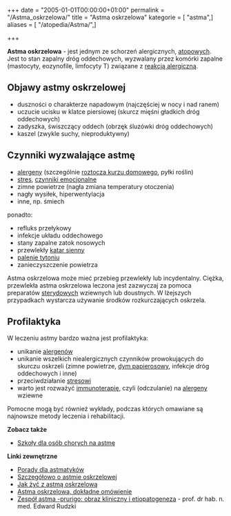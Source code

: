 +++
date = "2005-01-01T00:00:00+01:00"
permalink = "/Astma_oskrzelowa/"
title = "Astma oskrzelowa"
kategorie = [ "astma",]
aliases = [ "/atopedia/Astma/",]

+++

**Astma oskrzelowa** - jest jednym ze schorzeń alergicznych, [atopowych](/atopedia/Atopia "wikilink"). Jest to stan zapalny dróg oddechowych, wyzwalany przez komórki zapalne (mastocyty, eozynofile, limfocyty T) związane z [reakcją alergiczną](/atopedia/Reakcja_alergiczna "wikilink").

Objawy astmy oskrzelowej
------------------------

-   duszności o charakterze napadowym (najczęściej w nocy i nad ranem)
-   uczucie ucisku w klatce piersiowej (skurcz mięśni gładkich dróg oddechowych)
-   zadyszka, świszczący oddech (obrzęk śluzówki dróg oddechowych)
-   kaszel (zwykle suchy, nieproduktywny)

Czynniki wyzwalające astmę
--------------------------

-   [alergeny](/atopedia/Alergen "wikilink") (szczególnie [roztocza kurzu domowego](/atopedia/Roztocze_kurzu_domowego "wikilink"), pyłki roślin)
-   [stres](/atopedia/Stres "wikilink"), [czynniki emocjonalne](/atopedia/Psychika "wikilink")
-   zimne powietrze (nagła zmiana temperatury otoczenia)
-   nagły wysiłek, hiperwentylacja
-   inne, np. śmiech

ponadto:

-   refluks przełykowy
-   infekcje układu oddechowego
-   stany zapalne zatok nosowych
-   przewlekły [katar sienny](/atopedia/katar_sienny "wikilink")
-   [palenie tytoniu](/atopedia/Papierosy "wikilink")
-   zanieczyszczenie powietrza

Astma oskrzelowa może mieć przebieg przewlekły lub incydentalny. Ciężka, przewlekła astma oskrzelowa leczona jest zazwyczaj za pomoca preparatów [sterydowych](/atopedia/steryd "wikilink") wziewnych lub doustnych. W lżejszych przypadkach wystarcza używanie środków rozkurczających oskrzela.

Profilaktyka
------------

W leczeniu astmy bardzo ważna jest profilaktyka:

-   unikanie [alergenów](/atopedia/alergen "wikilink")
-   unikanie wszelkich niealergicznych czynników prowokujących do skurczu oskrzeli (zimne powietrze, [dym papierosowy](/atopedia/Papierosy "wikilink"), infekcje dróg oddechowych i inne)
-   przeciwdziałanie [stresowi](/atopedia/stres "wikilink")
-   warto jest rozważyć [immunoterapię](/atopedia/immunoterapia "wikilink"), czyli (odczulanie) na [alergeny](/atopedia/alergen "wikilink") wziewne

Pomocne mogą być również wykłady, podczas których omawiane są najnowsze metody leczenia i rehabilitacji.

**Zobacz także**

-   [Szkoły dla osób chorych na astmę](/atopedia/Szkoły_dla_osób_chorych_na_astmę "wikilink")

**Linki zewnętrzne**

-   [Porady dla astmatyków](http://www.resmedica.pl/zdart12009.html)
-   [Szczegółowo o astmie oskrzelowej](http://www.resmedica.pl/astma.html)
-   [Jak żyć z astmą oskrzelową](http://www.resmedica.pl/zdart12993.html)
-   [Astma oskrzelowa, dokładne omówienie](http://www.astma.dzg.pl/)
-   [Zespół astma -prurigo: obraz kliniczny i etiopatogeneza](http://www.alergia.org.pl/lek/archiwum/01_03/zespol.html) - prof. dr hab. n. med. Edward Rudzki
